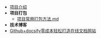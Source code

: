 * [项目介绍](zh-cn/项目介绍.md)
* **项目打包**
  * [项目常用打包方法.md](zh-cn%2F%CF%EE%C4%BF%B4%F2%B0%FC%2F%CF%EE%C4%BF%B3%A3%D3%C3%B4%F2%B0%FC%B7%BD%B7%A8.md)
* **技术博客**
 * [Github+docsify零成本轻松打造在线文档网站](zh-cn/技术博客/Github+docsify零成本轻松打造在线文档.md)